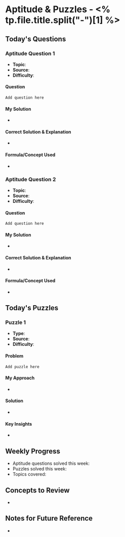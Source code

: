 # Aptitude & Puzzles - <% tp.file.title.split("-")[1] %>

## Today's Questions

### Aptitude Question 1
- **Topic**: 
- **Source**: 
- **Difficulty**: 

#### Question
```
Add question here
```

#### My Solution
- 

#### Correct Solution & Explanation
- 

#### Formula/Concept Used
- 

### Aptitude Question 2
- **Topic**: 
- **Source**: 
- **Difficulty**: 

#### Question
```
Add question here
```

#### My Solution
- 

#### Correct Solution & Explanation
- 

#### Formula/Concept Used
- 

## Today's Puzzles

### Puzzle 1
- **Type**: 
- **Source**: 
- **Difficulty**: 

#### Problem
```
Add puzzle here
```

#### My Approach
- 

#### Solution
- 

#### Key Insights
- 

## Weekly Progress
- Aptitude questions solved this week: 
- Puzzles solved this week: 
- Topics covered: 

## Concepts to Review
- 

## Notes for Future Reference
- 
